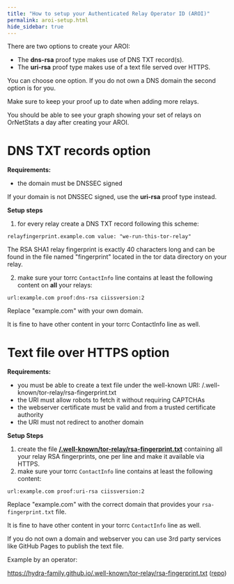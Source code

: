 ```yaml
---
title: "How to setup your Authenticated Relay Operator ID (AROI)"
permalink: aroi-setup.html
hide_sidebar: true
---
```


There are two options to create your AROI:

* The **dns-rsa** proof type makes use of DNS TXT record(s).
* The **uri-rsa** proof type makes use of a text file served over HTTPS.

You can choose one option. If you do not own a DNS domain the second option is for you.

Make sure to keep your proof up to date when adding more relays.

You should be able to see your graph showing your set of relays on OrNetStats a day after creating your AROI.

# DNS TXT records option

**Requirements:**

* the domain must be DNSSEC signed

If your domain is not DNSSEC signed, use the **uri-rsa** proof type instead.

**Setup steps**

1. for every relay create a DNS TXT record following this scheme:
```
relayfingerprint.example.com value: "we-run-this-tor-relay"
```
The RSA SHA1 relay fingerprint is exactly 40 characters long and can be found in the file named 
"fingerprint" located in the tor data directory on your relay.

2. make sure your torrc ``ContactInfo`` line contains at least the following content on **all** your relays:

```
url:example.com proof:dns-rsa ciissversion:2
```

Replace "example.com" with your own domain.

It is fine to have other content in your torrc ContactInfo line as well.


# Text file over HTTPS option 

**Requirements:**

* you must be able to create a text file under the well-known URI:
/.well-known/tor-relay/rsa-fingerprint.txt
* the URI must allow robots to fetch it without requiring CAPTCHAs
* the webserver certificate must be valid and from a trusted certificate authority
* the URI must not redirect to another domain

**Setup Steps**

1. create the file **[/.well-known/tor-relay/rsa-fingerprint.txt](https://gitlab.torproject.org/tpo/core/torspec/-/blob/main/proposals/326-tor-relay-well-known-uri-rfc8615.md#well-knowntor-relayrsa-fingerprinttxt)** containing all your relay RSA fingerprints, one per line
and make it available via HTTPS.
2. make sure your torrc `ContactInfo` line contains at least the following content:

```
url:example.com proof:uri-rsa ciissversion:2 
```

Replace "example.com" with the correct domain that provides your `rsa-fingerprint.txt` file.

It is fine to have other content in your torrc `ContactInfo` line as well.

If you do not own a domain and webserver you can use 3rd party services like GitHub Pages to publish the text file.

Example by an operator:

https://hydra-family.github.io/.well-known/tor-relay/rsa-fingerprint.txt ([repo](https://github.com/hydra-family/hydra-family.github.io/blob/main/rsa-fingerprint.txt))

